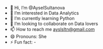 - 👋 Hi, I’m @AyselSultanova
- 👀 I’m interested in Data Analytics
- 🌱 I’m currently learning Python
- 💞️ I’m looking to collaborate on Data lovers
- 📫 How to reach me ayslsltn@gmail.com
- 😄 Pronouns: She
- ⚡ Fun fact: -

<!---
AyselSultanova/AyselSultanova is a ✨ special ✨ repository because its `README.md` (this file) appears on your GitHub profile.
You can click the Preview link to take a look at your changes.
--->
